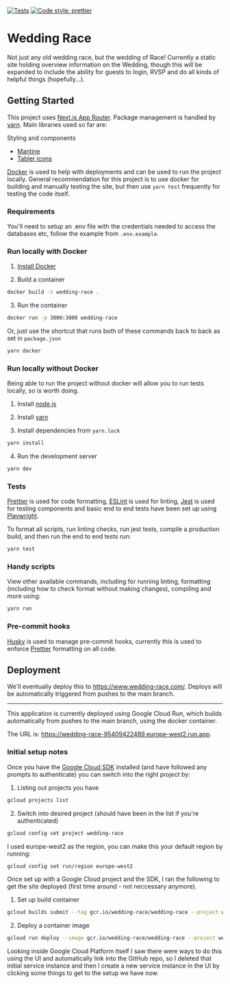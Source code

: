 [![Tests](https://github.com/cjrace/wedding-race/actions/workflows/tests.yml/badge.svg)](https://github.com/cjrace/wedding-race/actions/workflows/tests.yml)
[![Code style: prettier](https://img.shields.io/badge/code_style-prettier-ff69b4.svg?style=flat)](https://github.com/prettier/prettier)

# Wedding Race

Not just any old wedding race, but the wedding of Race! Currently a static site holding overview information on the Wedding, though this will be expanded to include the ability for guests to login, RVSP and do all kinds of helpful things (hopefully...).

## Getting Started

This project uses [Next.js App Router](https://nextjs.org/docs/app). Package management is handled by [yarn](https://yarnpkg.com/getting-started). Main libraries used so far are:

Styling and components

- [Mantine](https://mantine.dev/)
- [Tabler icons](https://tabler-icons.io/)

[Docker](https://www.docker.com/) is used to help with deployments and can be used to run the project locally. General recommendation for this project is to use docker for building and manually testing the site, but then use `yarn test` frequently for testing the code itself.

### Requirements

You'll need to setup an .env file with the credentials needed to access the databases etc, follow the example from `.env.example`.

### Run locally with Docker

1. [Install Docker](https://docs.docker.com/get-docker/)

2. Build a container

```bash
docker build -t wedding-race .
```

3. Run the container

```bash
docker run -p 3000:3000 wedding-race
```

Or, just use the shortcut that runs both of these commands back to back as set in `package.json`

```bash
yarn docker
```

### Run locally without Docker

Being able to run the project without docker will allow you to run tests locally, so is worth doing.

1. Install [node.js](https://nodejs.org/en/download)

2. Install [yarn](https://yarnpkg.com/getting-started/install)

3. Install dependencies from `yarn.lock`

```bash
yarn install
```

4. Run the development server

```bash
yarn dev
```

### Tests

[Prettier](https://prettier.io/) is used for code formatting, [ESLint](https://eslint.org/) is used for linting, [Jest](https://jestjs.io/) is used for testing components and basic end to end tests have been set up using [Playwright](https://playwright.dev/).

To format all scripts, run linting checks, run jest tests, compile a production build, and then run the end to end tests run:

```bash
yarn test
```

### Handy scripts

View other available commands, including for running linting, formatting (including how to check format without making changes), compiling and more using:

```bash
yarn run
```

### Pre-commit hooks

[Husky](https://typicode.github.io/husky) is used to manage pre-commit hooks, currently this is used to enforce [Prettier](https://prettier.io/) formatting on all code.

## Deployment

We'll eventually deploy this to https://www.wedding-race.com/. Deploys will be automatically triggered from pushes to the main branch.

---

This application is currently deployed using Google Cloud Run, which builds automatically from pushes to the main branch, using the docker container.

The URL is: https://wedding-race-95409422489.europe-west2.run.app.

### Initial setup notes

Once you have the [Google Cloud SDK](https://cloud.google.com/sdk?hl=en) installed (and have followed any prompts to authenticate) you can switch into the right project by:

1. Listing out projects you have

```bash
gcloud projects list
```

2. Switch into desired project (should have been in the list if you're authenticated)

```bash
gcloud config set project wedding-race
```

I used europe-west2 as the region, you can make this your default region by running:

```bash
gcloud config set run/region europe-west2
```

Once set up with a Google Cloud project and the SDK, I ran the following to get the site deployed (first time around - not neccessary anymore).

1. Set up build container

```bash
gcloud builds submit --tag gcr.io/wedding-race/wedding-race --project wedding-race
```

2. Deploy a container image

```bash
gcloud run deploy --image gcr.io/wedding-race/wedding-race --project wedding-race --platform managed --allow-unauthenticated
```

Looking inside Google Cloud Platform itself I saw there were ways to do this using the UI and automatically link into the GitHub repo, so I deleted that initial service instance and then I create a new service instance in the UI by clicking some things to get to the setup we have now.
